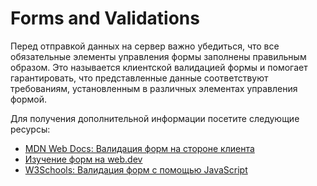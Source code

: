 # Forms and Validations

Перед отправкой данных на сервер важно убедиться, что все обязательные элементы управления формы заполнены правильным образом. Это называется клиентской валидацией формы и помогает гарантировать, что представленные данные соответствуют требованиям, установленным в различных элементах управления формой.

Для получения дополнительной информации посетите следующие ресурсы:

- [MDN Web Docs: Валидация форм на стороне клиента](https://developer.mozilla.org/en-US/docs/Learn/Forms/Form_validation)
- [Изучение форм на web.dev](https://web.dev/learn/forms/)
- [W3Schools: Валидация форм с помощью JavaScript](https://www.w3schools.com/js/js_validation.asp)
